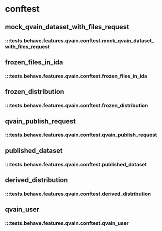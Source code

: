 # conftest

## mock_qvain_dataset_with_files_request

### :::tests.behave.features.qvain.conftest.mock_qvain_dataset_with_files_request

## frozen_files_in_ida

### :::tests.behave.features.qvain.conftest.frozen_files_in_ida

## frozen_distribution

### :::tests.behave.features.qvain.conftest.frozen_distribution

## qvain_publish_request

### :::tests.behave.features.qvain.conftest.qvain_publish_request

## published_dataset

### :::tests.behave.features.qvain.conftest.published_dataset

## derived_distribution

### :::tests.behave.features.qvain.conftest.derived_distribution

## qvain_user

### :::tests.behave.features.qvain.conftest.qvain_user

